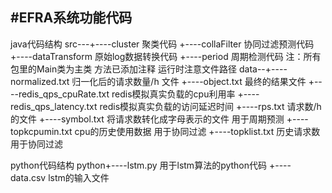 #EFRA系统功能代码
--------------------------------------------
java代码结构
src---+----cluster 聚类代码
      +----collaFilter 协同过滤预测代码
	  +----dataTransform 原始log数据转换代码
	  +----period 周期检测代码
	  注：所有包里的Main类为主类 方法已添加注释 运行时注意文件路径
data--+----normalized.txt 归一化后的请求数量/h 文件
      +----object.txt 最终的结果文件
	  +----redis_qps_cpuRate.txt redis模拟真实负载的cpu利用率
	  +----redis_qps_latency.txt redis模拟真实负载的访问延迟时间
	  +----rps.txt 请求数/h的文件
	  +----symbol.txt 将请求数转化成字母表示的文件 用于周期预测
	  +----topkcpumin.txt cpu的历史使用数据 用于协同过滤
	  +----topklist.txt 历史请求数 用于协同过滤
	 
python代码结构
python+----lstm.py 用于lstm算法的python代码
      +----data.csv lstm的输入文件